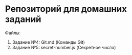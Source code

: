# Репозиторий для домашних заданий

Файлы:
1. Задание №4: Git.md (Команды Git) 
1. Задание №5: secret-number.js (Секретное число)